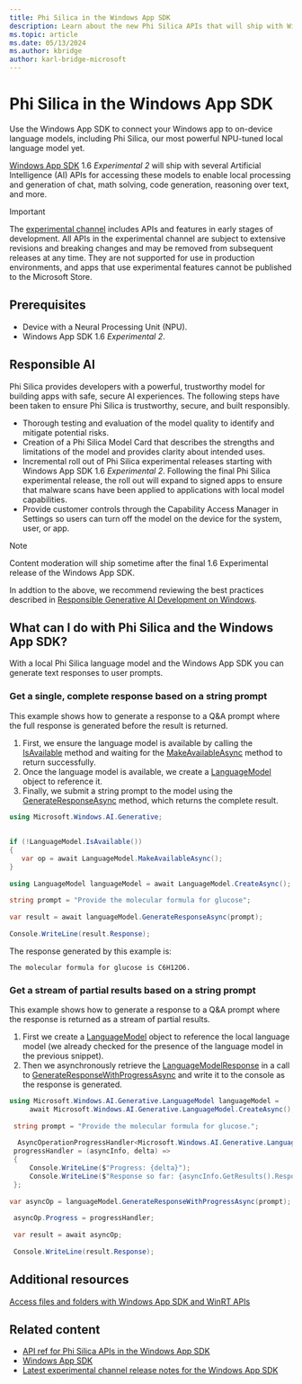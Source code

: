 ```yaml
---
title: Phi Silica in the Windows App SDK
description: Learn about the new Phi Silica APIs that will ship with Windows App SDK 1.6 Experimental 2 and can be used to access local language models for local processing and generation of chat, math solving, code generation, reasoning over text, and more.
ms.topic: article
ms.date: 05/13/2024
ms.author: kbridge
author: karl-bridge-microsoft
---
```


# Phi Silica in the Windows App SDK

Use the Windows App SDK to connect your Windows app to on-device language models, including Phi Silica, our most powerful NPU-tuned local language model yet.

[Windows App SDK](/windows/apps/windows-app-sdk/) 1.6 *Experimental 2* will ship with several Artificial Intelligence (AI) APIs for accessing these models to enable local processing and generation of chat, math solving, code generation, reasoning over text, and more.

> [!IMPORTANT]
> The [experimental channel](/windows/apps/windows-app-sdk/experimental-channel) includes APIs and features in early stages of development. All APIs in the experimental channel are subject to extensive revisions and breaking changes and may be removed from subsequent releases at any time. They are not supported for use in production environments, and apps that use experimental features cannot be published to the Microsoft Store.

## Prerequisites

- Device with a Neural Processing Unit (NPU).
- Windows App SDK 1.6 *Experimental 2*.

## Responsible AI

Phi Silica provides developers with a powerful, trustworthy model for building apps with safe, secure AI experiences. The following steps have been taken to ensure Phi Silica is trustworthy, secure, and built responsibly.

- Thorough testing and evaluation of the model quality to identify and mitigate potential risks.
- Creation of a Phi Silica Model Card that describes the strengths and limitations of the model and provides clarity about intended uses.
- Incremental roll out of Phi Silica experimental releases starting with Windows App SDK 1.6 *Experimental 2*. Following the final Phi Silica experimental release, the roll out will expand to signed apps to ensure that malware scans have been applied to applications with local model capabilities.
- Provide customer controls through the Capability Access Manager in Settings so users can turn off the model on the device for the system, user, or app.

> [!NOTE]
> Content moderation will ship sometime after the final 1.6 Experimental release of the Windows App SDK.

In addtion to the above, we recommend reviewing the best practices described in [Responsible Generative AI Development on Windows](https://review.learn.microsoft.com/windows/ai/rai?branch=main&branchFallbackFrom=pr-en-us-382).

## What can I do with Phi Silica and the Windows App SDK?

With a local Phi Silica language model and the Windows App SDK you can generate text responses to user prompts.

### Get a single, complete response based on a string prompt

This example shows how to generate a response to a Q&A prompt where the full response is generated before the result is returned.

1. First, we ensure the language model is available by calling the [IsAvailable](phi-silica-api-ref.md#microsoftwindowsaigenerativelanguagemodelisavailable-method) method and waiting for the [MakeAvailableAsync](phi-silica-api-ref.md#microsoftwindowsaigenerativelanguagemodelmakeavailableasync-method) method to return successfully.
1. Once the language model is available, we create a [LanguageModel](phi-silica-api-ref.md#microsoftwindowsaigenerativelanguagemodel-class) object to reference it.
1. Finally, we submit a string prompt to the model using the [GenerateResponseAsync](phi-silica-api-ref.md#microsoftwindowsaigenerativelanguagemodelgenerateresponseasyncsystemstring-method) method, which returns the complete result.

```csharp
using Microsoft.Windows.AI.Generative; 
 
 
if (!LanguageModel.IsAvailable()) 
{ 
   var op = await LanguageModel.MakeAvailableAsync(); 
} 
 
using LanguageModel languageModel = await LanguageModel.CreateAsync(); 
 
string prompt = "Provide the molecular formula for glucose"; 
 
var result = await languageModel.GenerateResponseAsync(prompt); 
 
Console.WriteLine(result.Response); 
```

The response generated by this example is:

```output
The molecular formula for glucose is C6H12O6.
```

### Get a stream of partial results based on a string prompt

This example shows how to generate a response to a Q&A prompt where the response is returned as a stream of partial results.

1. First we create a [LanguageModel](phi-silica-api-ref.md#microsoftwindowsaigenerativelanguagemodel-class) object to reference the local language model (we already checked for the presence of the language model in the previous snippet).
1. Then we asynchronously retrieve the [LanguageModelResponse](phi-silica-api-ref.md#microsoftwindowsaigenerativelanguagemodelresponse-class) in a call to [GenerateResponseWithProgressAsync](phi-silica-api-ref.md#microsoftwindowsaigenerativelanguagemodelgenerateresponsewithprogressasyncsystemstring-method) and write it to the console as the response is generated.

```csharp
using Microsoft.Windows.AI.Generative.LanguageModel languageModel = 
     await Microsoft.Windows.AI.Generative.LanguageModel.CreateAsync(); 
 
 string prompt = "Provide the molecular formula for glucose."; 
 
  AsyncOperationProgressHandler<Microsoft.Windows.AI.Generative.LanguageModelResponse, string> 
 progressHandler = (asyncInfo, delta) => 
 { 
     Console.WriteLine($"Progress: {delta}"); 
     Console.WriteLine($"Response so far: {asyncInfo.GetResults().Response()}"); 
 }; 
 
var asyncOp = languageModel.GenerateResponseWithProgressAsync(prompt); 
 
 asyncOp.Progress = progressHandler; 
 
 var result = await asyncOp;  
 
 Console.WriteLine(result.Response);
```

<!--
## Get help

If this section is needed, list resources and support services for using the product or service.
-->

## Additional resources

[Access files and folders with Windows App SDK and WinRT APIs](/windows/apps/develop/files/winrt-files)

## Related content

- [API ref for Phi Silica APIs in the Windows App SDK](phi-silica-api-ref.md)
- [Windows App SDK](/windows/apps/windows-app-sdk/)
- [Latest experimental channel release notes for the Windows App SDK](/windows/apps/windows-app-sdk/experimental-channel)
